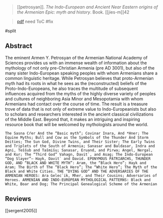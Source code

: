 > [[petrosyan]]. 
> *The Indo-European and Ancient Near Eastern origins of the Armenian Epic: myth and history*. 
> Book.
> [[jies-m]]42

> [pdf](a/a-petrosyan2002.pdf) need ToC #fix 

#split 

## Abstract
The eminent Armen Y. Petrosyan of the Armenian National Academy of Sciences provides us with an immense wealth of information about the mythology of not only pre-Christian Armenia (pre AD 3001), but also of the many sister Indo-European speaking peoples with whom Armenians share a common linguistic heritage. While Petrosyan believes that proto-Armenian myth had its roots in what he sees as the (reconstructed) beliefs of the Proto-Indo-Europeans, he also traces the multitude of subsequent influences acquired from the myths of the highly diverse variety of peoples and cultures of neighboring Asia Minor and Mesopotamia with whom Armenians had contact over the course of time. The result is a treasure trove of data that is not only of extreme value to Indo-Europeanists but also to scholars and researchers interested in the ancient classical civilizations of the Middle East. Beyond that, it makes an intriguing and inspiring resource book that will be welcomed by mythologists around the world.

```
The Sasna Cŕer And the “Basic myth”; Covinar Inara, And *Ḥner; The Equine Myths; Bull and Cow as the Symbols of the Thunder And Storm Deities; The Sun God, Divine Twins, and Their Sister; The Early Twins and Triplets of the South of Armenia; Sanasar and Baldasar, Indra and Agni, Teššub and Tašmišu; Sanasar, Eruand, and Pirwa; Angel, Nergal, and Kur; The “Third God” Vahagn, Davit`, and Asag; The Indo-European “Dog Slayer”— Hayk, Davit` and David. EPONYMOUS PATRIARCHS, THUNDER GOD, AND “BLACK AND WHITE MYTH”: Aram, the “Black Hero”; Hayk and Aram; The Birth of The “Black Hero”; The “White Hero”; The Myth of the Black and White Cities. THE “DYING GOD” AND THE ADVERSARIES OF THE ARMENIAN HEROES: Ara Gelec`ik, Mher, and Their Cousins; Adversaries of Heroes. ARMENIAN AND INDO‐EUROPEAN MYTHOLOGICAL PATTERNS: Black and White, Boar and Dog; The Principal Genealogical Scheme of the Armenian 
```

## Reviews
[[sergent2005]]